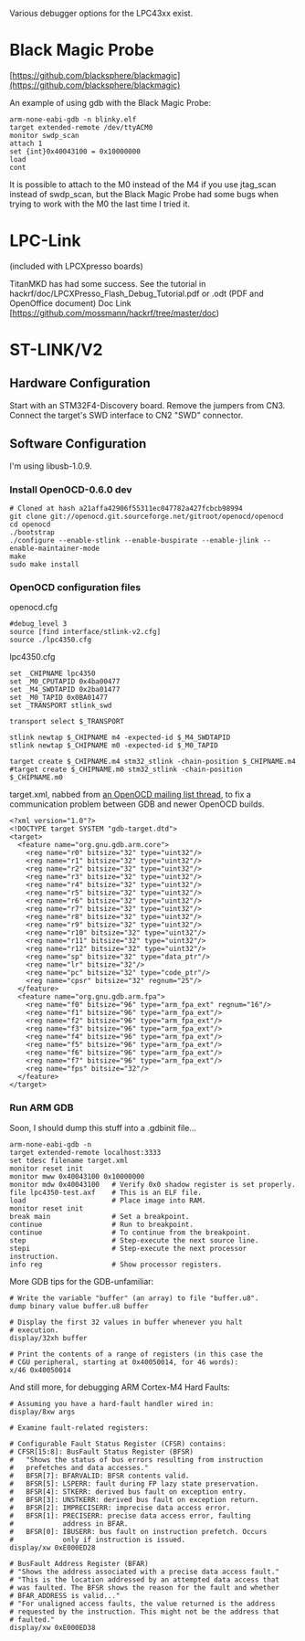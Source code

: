Various debugger options for the LPC43xx exist.

# Black Magic Probe

[https://github.com/blacksphere/blackmagic](https://github.com/blacksphere/blackmagic)

An example of using gdb with the Black Magic Probe:

    arm-none-eabi-gdb -n blinky.elf
    target extended-remote /dev/ttyACM0
    monitor swdp_scan
    attach 1
    set {int}0x40043100 = 0x10000000
    load
    cont

It is possible to attach to the M0 instead of the M4 if you use jtag_scan instead of swdp_scan, but the Black Magic Probe had some bugs when trying to work with the M0 the last time I tried it.

# LPC-Link

(included with LPCXpresso boards)

TitanMKD has had some success.
See the tutorial in hackrf/doc/LPCXPresso_Flash_Debug_Tutorial.pdf or .odt (PDF and OpenOffice document)
Doc Link [https://github.com/mossmann/hackrf/tree/master/doc)

# ST-LINK/V2

## Hardware Configuration

Start with an STM32F4-Discovery board. Remove the jumpers from CN3. Connect the target's SWD interface to CN2 "SWD" connector.

## Software Configuration

I'm using libusb-1.0.9.

### Install OpenOCD-0.6.0 dev

    # Cloned at hash a21affa42906f55311ec047782a427fcbcb98994
    git clone git://openocd.git.sourceforge.net/gitroot/openocd/openocd
    cd openocd
    ./bootstrap
    ./configure --enable-stlink --enable-buspirate --enable-jlink --enable-maintainer-mode
    make
    sudo make install

### OpenOCD configuration files

openocd.cfg

    #debug_level 3
    source [find interface/stlink-v2.cfg]
    source ./lpc4350.cfg

lpc4350.cfg

    set _CHIPNAME lpc4350
    set _M0_CPUTAPID 0x4ba00477
    set _M4_SWDTAPID 0x2ba01477
    set _M0_TAPID 0x0BA01477
    set _TRANSPORT stlink_swd

    transport select $_TRANSPORT

    stlink newtap $_CHIPNAME m4 -expected-id $_M4_SWDTAPID
    stlink newtap $_CHIPNAME m0 -expected-id $_M0_TAPID

    target create $_CHIPNAME.m4 stm32_stlink -chain-position $_CHIPNAME.m4
    #target create $_CHIPNAME.m0 stm32_stlink -chain-position $_CHIPNAME.m0

target.xml, nabbed from [an OpenOCD mailing list thread](http://www.mail-archive.com/openocd-development@lists.berlios.de/msg18182.html), to fix a communication problem between GDB and newer OpenOCD builds.

    <?xml version="1.0"?>
    <!DOCTYPE target SYSTEM "gdb-target.dtd">
    <target>
      <feature name="org.gnu.gdb.arm.core">
        <reg name="r0" bitsize="32" type="uint32"/>
        <reg name="r1" bitsize="32" type="uint32"/>
        <reg name="r2" bitsize="32" type="uint32"/>
        <reg name="r3" bitsize="32" type="uint32"/>
        <reg name="r4" bitsize="32" type="uint32"/>
        <reg name="r5" bitsize="32" type="uint32"/>
        <reg name="r6" bitsize="32" type="uint32"/>
        <reg name="r7" bitsize="32" type="uint32"/>
        <reg name="r8" bitsize="32" type="uint32"/>
        <reg name="r9" bitsize="32" type="uint32"/>
        <reg name="r10" bitsize="32" type="uint32"/>
        <reg name="r11" bitsize="32" type="uint32"/>
        <reg name="r12" bitsize="32" type="uint32"/>
        <reg name="sp" bitsize="32" type="data_ptr"/>
        <reg name="lr" bitsize="32"/>
        <reg name="pc" bitsize="32" type="code_ptr"/>
        <reg name="cpsr" bitsize="32" regnum="25"/>
      </feature>
      <feature name="org.gnu.gdb.arm.fpa">
        <reg name="f0" bitsize="96" type="arm_fpa_ext" regnum="16"/>
        <reg name="f1" bitsize="96" type="arm_fpa_ext"/>
        <reg name="f2" bitsize="96" type="arm_fpa_ext"/>
        <reg name="f3" bitsize="96" type="arm_fpa_ext"/>
        <reg name="f4" bitsize="96" type="arm_fpa_ext"/>
        <reg name="f5" bitsize="96" type="arm_fpa_ext"/>
        <reg name="f6" bitsize="96" type="arm_fpa_ext"/>
        <reg name="f7" bitsize="96" type="arm_fpa_ext"/>
        <reg name="fps" bitsize="32"/>
      </feature>
    </target>



### Run ARM GDB

Soon, I should dump this stuff into a .gdbinit file...

    arm-none-eabi-gdb -n
    target extended-remote localhost:3333
    set tdesc filename target.xml
    monitor reset init
    monitor mww 0x40043100 0x10000000
    monitor mdw 0x40043100   # Verify 0x0 shadow register is set properly.
    file lpc4350-test.axf    # This is an ELF file.
    load                     # Place image into RAM.
    monitor reset init
    break main               # Set a breakpoint.
    continue                 # Run to breakpoint.
    continue                 # To continue from the breakpoint.
    step                     # Step-execute the next source line.
    stepi                    # Step-execute the next processor instruction.
    info reg                 # Show processor registers.

More GDB tips for the GDB-unfamiliar:

    # Write the variable "buffer" (an array) to file "buffer.u8".
    dump binary value buffer.u8 buffer

    # Display the first 32 values in buffer whenever you halt
    # execution.
    display/32xh buffer

    # Print the contents of a range of registers (in this case the
    # CGU peripheral, starting at 0x40050014, for 46 words):
    x/46 0x40050014

And still more, for debugging ARM Cortex-M4 Hard Faults:

    # Assuming you have a hard-fault handler wired in:
    display/8xw args
    
    # Examine fault-related registers:

    # Configurable Fault Status Register (CFSR) contains:
    # CFSR[15:8]: BusFault Status Register (BFSR)
    #   "Shows the status of bus errors resulting from instruction
    #   prefetches and data accesses."
    #   BFSR[7]: BFARVALID: BFSR contents valid.
    #   BFSR[5]: LSPERR: fault during FP lazy state preservation.
    #   BFSR[4]: STKERR: derived bus fault on exception entry.
    #   BFSR[3]: UNSTKERR: derived bus fault on exception return.
    #   BFSR[2]: IMPRECISERR: imprecise data access error.
    #   BFSR[1]: PRECISERR: precise data access error, faulting
    #            address in BFAR.
    #   BFSR[0]: IBUSERR: bus fault on instruction prefetch. Occurs
    #            only if instruction is issued.
    display/xw 0xE000ED28

    # BusFault Address Register (BFAR)
    # "Shows the address associated with a precise data access fault."
    # "This is the location addressed by an attempted data access that
    # was faulted. The BFSR shows the reason for the fault and whether
    # BFAR_ADDRESS is valid..."
    # "For unaligned access faults, the value returned is the address
    # requested by the instruction. This might not be the address that
    # faulted."
    display/xw 0xE000ED38